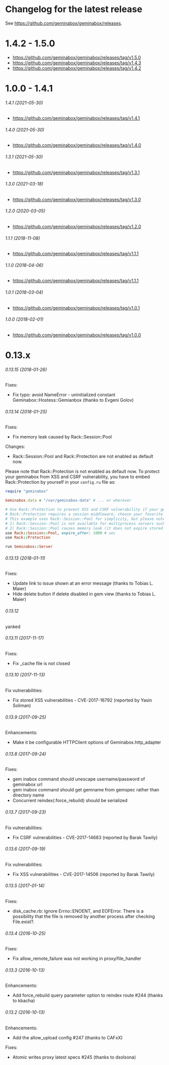# Changelog for the latest release

See https://github.com/geminabox/geminabox/releases.

# 1.4.2 - 1.5.0

- https://github.com/geminabox/geminabox/releases/tag/v1.5.0
- https://github.com/geminabox/geminabox/releases/tag/v1.4.3
- https://github.com/geminabox/geminabox/releases/tag/v1.4.2

# 1.0.0 - 1.4.1

###### 1.4.1 (2021-05-30)

- https://github.com/geminabox/geminabox/releases/tag/v1.4.1
###### 1.4.0 (2021-05-30)

- https://github.com/geminabox/geminabox/releases/tag/v1.4.0

###### 1.3.1 (2021-05-30)

- https://github.com/geminabox/geminabox/releases/tag/v1.3.1

###### 1.3.0 (2021-03-18)

- https://github.com/geminabox/geminabox/releases/tag/v1.3.0

###### 1.2.0 (2020-03-05)

- https://github.com/geminabox/geminabox/releases/tag/v1.2.0

###### 1.1.1 (2018-11-08)

- https://github.com/geminabox/geminabox/releases/tag/v1.1.1

###### 1.1.0 (2018-04-06)

- https://github.com/geminabox/geminabox/releases/tag/v1.1.1

###### 1.0.1 (2018-03-04)

- https://github.com/geminabox/geminabox/releases/tag/v1.0.1

###### 1.0.0 (2018-02-01)

- https://github.com/geminabox/geminabox/releases/tag/v1.0.0

# 0.13.x

###### 0.13.15 (2018-01-26)

Fixes:

* Fix typo: avoid NameError - uninitialized constant Geminabox::Hostess::Gemianbox (thanks to Evgeni Golov)

###### 0.13.14 (2018-01-25)

Fixes:

* Fix memory leak caused by Rack::Session::Pool

Changes:

* Rack::Session::Pool and Rack::Protection are not enabled as default now.

Please note that Rack::Protection is not enabled as default now.
To protect your geminabox from XSS and CSRF vulnerability,
you have to embed Rack::Protection by yourself in your `config.ru` file as:

```ruby
require "geminabox"

Geminabox.data = "/var/geminabox-data" # ... or wherever

# Use Rack::Protection to prevent XSS and CSRF vulnerability if your geminabox server is open public.
# Rack::Protection requires a session middleware, choose your favorite one such as Rack::Session::Memcache.
# This example uses Rack::Session::Pool for simplicity, but please note that:
# 1) Rack::Session::Pool is not available for multiprocess servers such as unicorn
# 2) Rack::Session::Pool causes memory leak (it does not expire stored `@pool` hash)
use Rack::Session::Pool, expire_after: 1000 # sec
use Rack::Protection

run Geminabox::Server
```

###### 0.13.13 (2018-01-11)

Fixes:

* Update link to issue shown at an error message (thanks to Tobias L. Maier)
* Hide delete button if delete disabled in gem view (thanks to Tobias L. Maier)

###### 0.13.12

yanked

###### 0.13.11 (2017-11-17)

Fixes:

* Fix \_cache file is not closed

###### 0.13.10 (2017-11-13)

Fix vulnerabilities:

* Fix stored XSS vulnerabilities - CVE-2017-16792 (reported by Yasin Soliman)

###### 0.13.9 (2017-09-25)

Enhancements:

* Make it be configurable HTTPClient options of Geminabox.http_adapter

###### 0.13.8 (2017-09-24)

Fixes:

* gem inabox command should unescape username/password of geminabox url
* gem inabox command should get gemname from gemspec rather than directory name
* Concurrent reindex(:force_rebuild) should be serialized

###### 0.13.7 (2017-09-23)

Fix vulnerabilities:

* Fix CSRF vulnerabilities - CVE-2017-14683 (reported by Barak Tawily)

###### 0.13.6 (2017-09-19)

Fix vulnerabilities:

* Fix XSS vulnerabilities - CVE-2017-14506 (reported by Barak Tawily)

###### 0.13.5 (2017-01-14)

Fixes:

* disk_cache.rb: ignore Errno::ENOENT, and EOFError. There is a possibility that the file is removed by another process after checking File.exist?.

###### 0.13.4 (2016-10-25)

Fixes:

* Fix allow_remote_failure was not working in proxy/file_handler

###### 0.13.3 (2016-10-13)

Enhancements:

* Add force_rebuild query parameter option to reindex route #244 (thanks to kbacha)

###### 0.13.2 (2016-10-13)

Enhancements:

* Add the allow_upload config #247 (thanks to CAFxX)

Fixes:

* Atomic writes proxy latest specs #245 (thanks to dsolsona)
